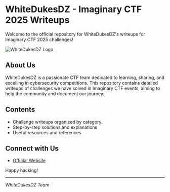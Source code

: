 # WhiteDukesDZ - Imaginary CTF 2025 Writeups

Welcome to the official repository for WhiteDukesDZ's writeups for Imaginary CTF 2025 challenges!

![WhiteDukesDZ Logo](https://whitedukesdz.ninja/logo.png)

## About Us
WhiteDukesDZ is a passionate CTF team dedicated to learning, sharing, and excelling in cybersecurity competitions. This repository contains detailed writeups of challenges we have solved in Imaginary CTF events, aiming to help the community and document our journey.

## Contents
- Challenge writeups organized by category.
- Step-by-step solutions and explanations
- Useful resources and references

## Connect with Us
- [Official Website](https://whitedukesdz.ninja)

Happy hacking!

---
*WhiteDukesDZ Team*